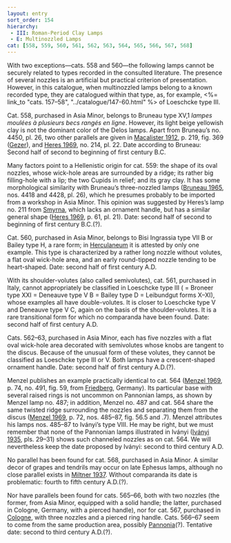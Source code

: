 ```yaml
---
layout: entry
sort_order: 154
hierarchy:
 - III: Roman-Period Clay Lamps
 - E: Multinozzled Lamps
cat: [558, 559, 560, 561, 562, 563, 564, 565, 566, 567, 568]
---
```


With two exceptions—cats. 558 and 560—the following lamps cannot be securely related to types recorded in the consulted literature. The presence of several nozzles is an artificial but practical criterion of presentation. However, in this catalogue, when multinozzled lamps belong to a known recorded type, they are catalogued within that type, as, for example, <%= link_to "cats. 157–58", "../catalogue/147-60.html" %> of Loeschcke type III.

Cat. 558, purchased in Asia Minor, belongs to Bruneau type XV,1 *lampes moulées à plusieurs becs rangés en ligne*. However, its light beige yellowish clay is not the dominant color of the Delos lamps. Apart from Bruneau’s no. 4450, pl. 26, two other parallels are given in <a href='../../bibliography/#macalister-1912'>Macalister 1912</a>, p. 219, fig. 369 (<a href='../../map/#loc_687904'>Gezer</a>), and <a href='../../bibliography/#heres-1969'>Heres 1969</a>, no. 214, pl. 22. Date according to Bruneau: Second half of second to beginning of first century B.C.

Many factors point to a Hellenistic origin for cat. 559: the shape of its oval nozzles, whose wick-hole areas are surrounded by a ridge; its rather big filling-hole with a lip; the two Cupids in relief; and its gray clay. It has some morphological similarity with Bruneau’s three-nozzled lamps (<a href='../../bibliography/#bruneau-1965'>Bruneau 1965</a>, nos. 4418 and 4428, pl. 26), which he presumes probably to be imported from a workshop in Asia Minor. This opinion was suggested by Heres’s lamp no. 211 from <a href='../../map/#loc_551158'>Smyrna</a>, which lacks an ornament handle, but has a similar general shape (<a href='../../bibliography/#heres-1969'>Heres 1969</a>, p. 61, pl. 21). Date: second half of second to beginning of first century B.C.(?).

Cat. 560, purchased in Asia Minor, belongs to Bisi Ingrassia type VII B or Bailey type H, a rare form; in <a href='../../map/#loc_438748'>Herculaneum</a> it is attested by only one example. This type is characterized by a rather long nozzle without volutes, a flat oval wick-hole area, and an early round-tipped nozzle tending to be heart-shaped. Date: second half of first century A.D.

With its shoulder-volutes (also called semivolutes), cat. 561, purchased in Italy, cannot appropriately be classified in Loeschcke type III ( = Broneer type XXI = Deneauve type V B = Bailey type D = Leibundgut forms X–XI), whose examples all have double-volutes. It is closer to Loeschcke type V and Deneauve type V C, again on the basis of the shoulder-volutes. It is a rare transitional form for which no comparanda have been found. Date: second half of first century A.D.

Cats. 562–63, purchased in Asia Minor, each has five nozzles with a flat oval wick-hole area decorated with semivolutes whose knobs are tangent to the discus. Because of the unusual form of these volutes, they cannot be classified as Loeschcke type III or V. Both lamps have a crescent-shaped ornament handle. Date: second half of first century A.D.(?).

Menzel publishes an example practically identical to cat. 564 (<a href='../../bibliography/#menzel-1969'>Menzel 1969</a>, p. 74, no. 491, fig. 59, from <a href='../../map/#loc_118681'>Friedberg</a>, Germany). Its particular base with several raised rings is not uncommon on Pannonian lamps, as shown by Menzel lamp no. 487; in addition, Menzel no. 487 and cat. 564 share the same twisted ridge surrounding the nozzles and separating them from the discus (<a href='../../bibliography/#menzel-1969'>Menzel 1969</a>, p. 72, nos. 485–87, fig. 56.5 and .7). Menzel attributes his lamps nos. 485–87 to Iványi’s type VIII. He may be right, but we must remember that none of the Pannonian lamps illustrated in Iványi (<a href='../../bibliography/#ivanyi-1935'>Iványi 1935</a>, pls. 29–31) shows such channeled nozzles as on cat. 564. We will nevertheless keep the date proposed by Iványi: second to third century A.D.

No parallel has been found for cat. 568, purchased in Asia Minor. A similar decor of grapes and tendrils may occur on late Ephesus lamps, although no close parallel exists in <a href='../../bibliography/#miltner-1937'>Miltner 1937</a>. Without comparanda its date is problematic: fourth to fifth century A.D.(?).

Nor have parallels been found for cats. 565–66, both with two nozzles (the former, from Asia Minor, equipped with a solid handle; the latter, purchased in Cologne, Germany, with a pierced handle), nor for cat. 567, purchased in <a href='../../map/#loc_108751'>Cologne</a>, with three nozzles and a pierced ring handle. Cats. 566–67 seem to come from the same production area, possibly <a href='../../map/#loc_197425'>Pannonia</a>(?). Tentative date: second to third century A.D.(?).
